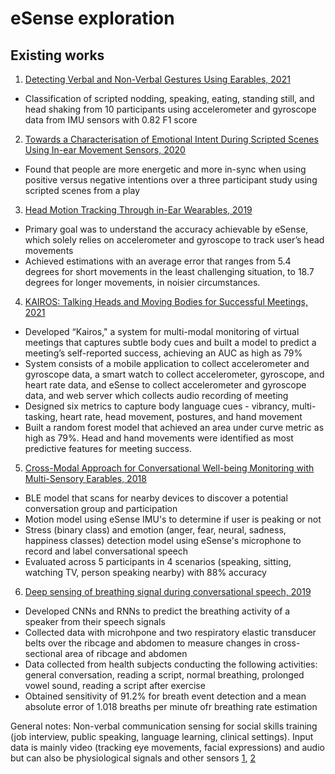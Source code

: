 # eSense exploration

## Existing works
1. [Detecting Verbal and Non-Verbal Gestures Using Earables, 2021](https://www.esense.io/earcomp2021/EarComp-PreACM.pdf)  
- Classification of scripted nodding, speaking, eating, standing still, and head shaking from 10 participants using accelerometer and gyroscope data from IMU sensors with 0.82 F1 score

2. [Towards a Characterisation of Emotional Intent During Scripted Scenes Using In-ear Movement Sensors, 2020](https://dl.acm.org/doi/10.1145/3410531.3414292)  
- Found that people are more energetic and more in-sync when using positive versus negative intentions over a three participant study using scripted scenes from a play

3. [Head Motion Tracking Through in-Ear Wearables, 2019](https://dl.acm.org/doi/abs/10.1145/3345615.3361131)
- Primary goal was to understand the accuracy achievable by eSense, which solely relies on accelerometer and gyroscope to track user’s head movements
- Achieved estimations with an average error that ranges from 5.4 degrees for short movements in the least challenging situation, to 18.7 degrees for longer movements, in noisier circumstances. 

4. [KAIROS: Talking Heads and Moving Bodies for Successful Meetings, 2021](https://dl.acm.org/doi/pdf/10.1145/3446382.3448361)
- Developed “Kairos," a system for multi-modal monitoring of virtual meetings that captures subtle body cues and built a model to predict a meeting’s self-reported success, achieving an AUC as high as 79%
- System consists of a mobile application to collect accelerometer and gyroscope data, a smart watch to collect accelerometer, gyroscope, and heart rate data, and eSense to collect accelerometer and gyroscope data, and web server which collects audio recording of meeting
- Designed six metrics to capture body language cues - vibrancy, multi-tasking, heart rate, head movement, postures, and hand movement 
- Built a random forest model that achieved an area under curve metric as high as 79%. Head and hand movements were identified as most predictive features for meeting success.  

5. [Cross-Modal Approach for Conversational Well-being Monitoring with Multi-Sensory Earables, 2018](https://akhilmathurs.github.io/papers/min_wellcomp18.pdf)
- BLE model that scans for nearby devices to discover a potential conversation group and participation
- Motion model using eSense IMU's to determine if user is peaking or not
- Stress (binary class) and emotion (anger, fear, neural, sadness, happiness classes) detection model using eSense's microphone to record and label conversational speech
- Evaluated across 5 participants in 4 scenarios (speaking, sitting, watching TV, person speaking nearby) with 88% accuracy

6. [Deep sensing of breathing signal during conversational speech, 2019](https://repository.ubn.ru.nl/bitstream/handle/2066/214126/1/214126.pdf)
- Developed CNNs and RNNs to predict the breathing activity of a speaker from their speech signals
- Collected data with microhpone and two respiratory elastic transducer belts over the ribcage and abdomen to measure changes in cross-sectional area of ribcage and abdomen
- Data collected from health subjects conducting the following activities: general conversation, reading a script, normal breathing, prolonged vowel sound, reading a script after exercise
- Obtained sensitivity of 91.2% for breath event detection and a mean absolute error of 1.018 breaths per minute ofr breathing rate estimation

General notes:
Non-verbal communication sensing for social skills training (job interview, public speaking, language learning, clinical settings). 
Input data is mainly video (tracking eye movements, facial expressions) and audio but can also be physiological signals and other sensors [1](https://ieeexplore.ieee.org/stamp/stamp.jsp?tp=&arnumber=6798633), [2](https://dl.acm.org/doi/pdf/10.1145/3134679)

